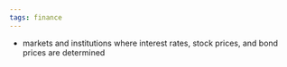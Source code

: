 ```yaml
---
tags: finance
---
```


- markets and institutions where interest rates, stock prices, and bond prices are determined